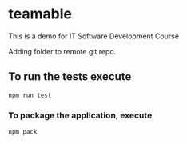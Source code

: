 # teamable
This is a demo for IT Software Development Course

Adding folder to remote git repo.

## To run the tests execute

    npm run test

### To package the application, execute

    npm pack